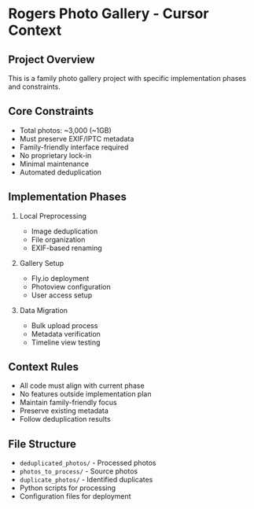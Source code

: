 # Rogers Photo Gallery - Cursor Context

## Project Overview

This is a family photo gallery project with specific implementation phases and constraints.

## Core Constraints

- Total photos: ~3,000 (~1GB)
- Must preserve EXIF/IPTC metadata
- Family-friendly interface required
- No proprietary lock-in
- Minimal maintenance
- Automated deduplication

## Implementation Phases

1. Local Preprocessing

   - Image deduplication
   - File organization
   - EXIF-based renaming

2. Gallery Setup

   - Fly.io deployment
   - Photoview configuration
   - User access setup

3. Data Migration
   - Bulk upload process
   - Metadata verification
   - Timeline view testing

## Context Rules

- All code must align with current phase
- No features outside implementation plan
- Maintain family-friendly focus
- Preserve existing metadata
- Follow deduplication results

## File Structure

- `deduplicated_photos/` - Processed photos
- `photos_to_process/` - Source photos
- `duplicate_photos/` - Identified duplicates
- Python scripts for processing
- Configuration files for deployment

